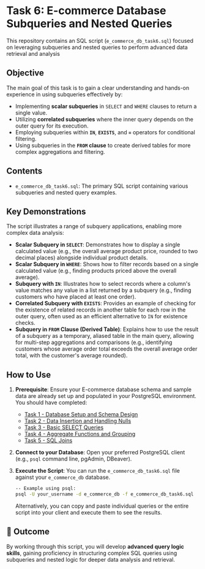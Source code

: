 # Task 6: E-commerce Database Subqueries and Nested Queries

This repository contains an SQL script (`e_commerce_db_task6.sql`) focused on leveraging subqueries and nested queries to perform advanced data retrieval and analysis 


## Objective

The main goal of this task is to gain a clear understanding and hands-on experience in using subqueries effectively by:
* Implementing **scalar subqueries** in `SELECT` and `WHERE` clauses to return a single value.
* Utilizing **correlated subqueries** where the inner query depends on the outer query for its execution.
* Employing subqueries within **`IN`**, **`EXISTS`**, and **`=`** operators for conditional filtering.
* Using subqueries in the **`FROM` clause** to create derived tables for more complex aggregations and filtering.


## Contents

* `e_commerce_db_task6.sql`: The primary SQL script containing various subqueries and nested query examples.



## Key Demonstrations

The script illustrates a range of subquery applications, enabling more complex data analysis:

* **Scalar Subquery in `SELECT`**: Demonstrates how to display a single calculated value (e.g., the overall average product price, rounded to two decimal places) alongside individual product details.
* **Scalar Subquery in `WHERE`**: Shows how to filter records based on a single calculated value (e.g., finding products priced above the overall average).
* **Subquery with `IN`**: Illustrates how to select records where a column's value matches any value in a list returned by a subquery (e.g., finding customers who have placed at least one order).
* **Correlated Subquery with `EXISTS`**: Provides an example of checking for the existence of related records in another table for each row in the outer query, often used as an efficient alternative to `IN` for existence checks.
* **Subquery in `FROM` Clause (Derived Table)**: Explains how to use the result of a subquery as a temporary, aliased table in the main query, allowing for multi-step aggregations and comparisons (e.g., identifying customers whose average order total exceeds the overall average order total, with the customer's average rounded).



## How to Use

1.  **Prerequisite**: Ensure your E-commerce database schema and sample data are already set up and populated in your PostgreSQL environment. You should have completed:
    * [Task 1 - Database Setup and Schema Design](https://github.com/sanjay-it-is/e-commerce-db)
    * [Task 2 - Data Insertion and Handling Nulls](https://github.com/sanjay-it-is/e-commerce-db_task2)
    * [Task 3 - Basic SELECT Queries](https://github.com/sanjay-it-is/e-commerce-db_task3)
    * [Task 4 - Aggregate Functions and Grouping](https://github.com/sanjay-it-is/e-commerce-db_task4)
    * [Task 5 - SQL Joins](https://github.com/sanjay-it-is/e-commerce-db_task5)
2.  **Connect to your Database**: Open your preferred PostgreSQL client (e.g., `psql` command line, pgAdmin, DBeaver).
3.  **Execute the Script**: You can run the `e_commerce_db_task6.sql` file against your `e_commerce_db` database.

    ```bash
    -- Example using psql:
    psql -U your_username -d e_commerce_db -f e_commerce_db_task6.sql
    ```
    Alternatively, you can copy and paste individual queries or the entire script into your client and execute them to see the results.


## 📝 Outcome

By working through this script, you will develop **advanced query logic skills**, gaining proficiency in structuring complex SQL queries using subqueries and nested logic for deeper data analysis and retrieval.
